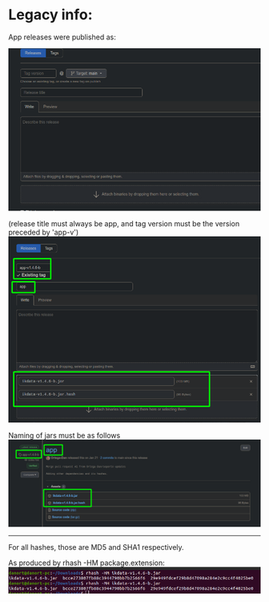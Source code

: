 # Legacy info:

App releases were published as:


![](00.png)

(release title must always be app, and tag version must be the version preceded by 'app-v')
![](11.png)

Naming of jars must be as follows
![](22.png)
____________________


For all hashes, those are MD5 and SHA1 respectively.

As produced by rhash -HM package.extension:\
![](33.png)